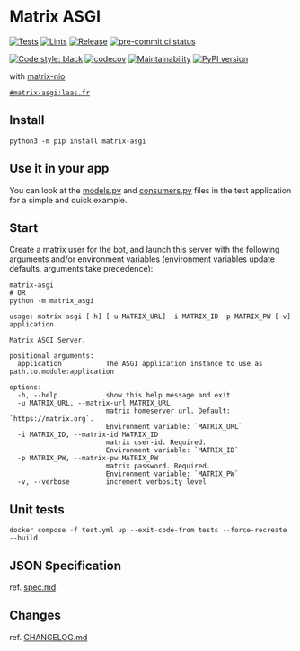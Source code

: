 # Matrix ASGI

[![Tests](https://github.com/nim65s/matrix-asgi/actions/workflows/test.yml/badge.svg)](https://github.com/nim65s/matrix-asgi/actions/workflows/test.yml)
[![Lints](https://github.com/nim65s/matrix-asgi/actions/workflows/lint.yml/badge.svg)](https://github.com/nim65s/matrix-asgi/actions/workflows/lint.yml)
[![Release](https://github.com/nim65s/matrix-asgi/actions/workflows/release.yml/badge.svg)](https://pypi.org/project/matrix-asgi)
[![pre-commit.ci status](https://results.pre-commit.ci/badge/github/nim65s/matrix-asgi/main.svg)](https://results.pre-commit.ci/latest/github/nim65s/matrix-asgi/main)

[![Code style: black](https://img.shields.io/badge/code%20style-black-000000.svg)](https://github.com/psf/black)
[![codecov](https://codecov.io/gh/nim65s/matrix-asgi/branch/main/graph/badge.svg?token=75XO2X5QW0)](https://codecov.io/gh/nim65s/matrix-asgi)
[![Maintainability](https://api.codeclimate.com/v1/badges/a0783da8c0461fe95eaf/maintainability)](https://codeclimate.com/github/nim65s/matrix-asgi/maintainability)
[![PyPI version](https://badge.fury.io/py/matrix-asgi.svg)](https://badge.fury.io/py/matrix-asgi)

with [matrix-nio](https://github.com/poljar/matrix-nio)

[`#matrix-asgi:laas.fr`](https://matrix.to/#/#matrix-asgi:laas.fr)

## Install

```
python3 -m pip install matrix-asgi
```

## Use it in your app

You can look at the [models.py](https://github.com/nim65s/matrix-asgi/blob/main/tests/django_app/models.py) and
[consumers.py](https://github.com/nim65s/matrix-asgi/blob/main/tests/django_app/consumers.py) files in the test
application for a simple and quick example.

## Start

Create a matrix user for the bot, and launch this server with the following arguments and/or environment variables
(environment variables update defaults, arguments take precedence):

```
matrix-asgi
# OR
python -m matrix_asgi
```

```
usage: matrix-asgi [-h] [-u MATRIX_URL] -i MATRIX_ID -p MATRIX_PW [-v] application

Matrix ASGI Server.

positional arguments:
  application           The ASGI application instance to use as path.to.module:application

options:
  -h, --help            show this help message and exit
  -u MATRIX_URL, --matrix-url MATRIX_URL
                        matrix homeserver url. Default: `https://matrix.org`.
                        Environment variable: `MATRIX_URL`
  -i MATRIX_ID, --matrix-id MATRIX_ID
                        matrix user-id. Required.
                        Environment variable: `MATRIX_ID`
  -p MATRIX_PW, --matrix-pw MATRIX_PW
                        matrix password. Required.
                        Environment variable: `MATRIX_PW`
  -v, --verbose         increment verbosity level
```

## Unit tests

```
docker compose -f test.yml up --exit-code-from tests --force-recreate --build
```

## JSON Specification

ref. [spec.md](https://github.com/nim65s/matrix-asgi/blob/main/spec.md)

## Changes

ref. [CHANGELOG.md](https://github.com/nim65s/matrix-asgi/blob/main/CHANGELOG.md)
